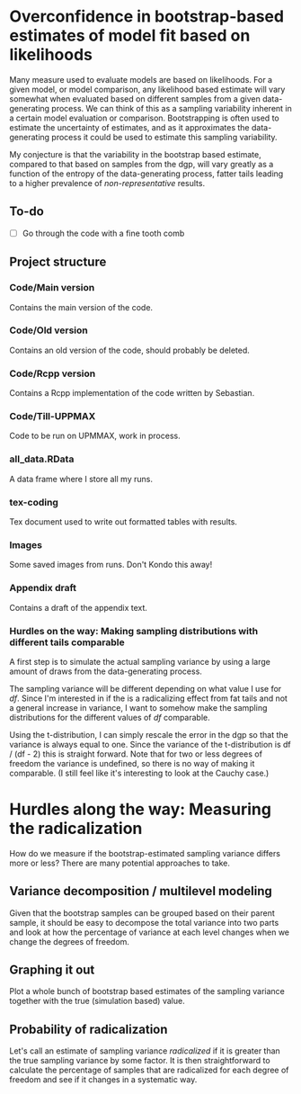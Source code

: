 # Overconfidence in bootstrap-based estimates of model fit based on likelihoods

Many measure used to evaluate models are based on likelihoods. For a given model, or model comparison, any likelihood based estimate will vary somewhat when evaluated based on different samples from a given data-generating process. We can think of this as a sampling variability inherent in a certain model evaluation or comparison. Bootstrapping is often used to estimate the uncertainty of estimates, and as it approximates the data-generating process it could be used to estimate this sampling variability.

My conjecture is that the variability in the bootstrap based estimate, compared to that based on samples from the dgp, will vary greatly as a function of the entropy of the data-generating process, fatter tails leading to a higher prevalence of *non-representative* results.

## To-do

- [ ] Go through the code with a fine tooth comb


## Project structure

### Code/Main version

Contains the main version of the code.

### Code/Old version

Contains an old version of the code, should probably be deleted.

### Code/Rcpp version

Contains a Rcpp implementation of the code written by Sebastian.

### Code/Till-UPPMAX

Code to be run on UPMMAX, work in process.

### all_data.RData

A data frame where I store all my runs.

### tex-coding

Tex document used to write out formatted tables with results.

### Images

Some saved images from runs. Don't Kondo this away!

### Appendix draft

Contains a draft of the appendix text.



### Hurdles on the way: Making sampling distributions with different tails comparable

A first step is to simulate the actual sampling variance by using a large amount of draws from the data-generating process.

The sampling variance will be different depending on what value I use for *df*. Since I'm interested in if the is a radicalizing effect from fat tails and not a general increase in variance, I want to somehow make the sampling distributions for the different values of *df* comparable.

Using the t-distribution, I can simply rescale the error in the dgp so that the variance is always equal to one. Since the variance of the t-distribution is df / (df - 2) this is straight forward. Note that for two or less degrees of freedom the variance is undefined, so there is no way of making it comparable. (I still feel like it's interesting to look at the Cauchy case.)

# Hurdles along the way: Measuring the radicalization

How do we measure if the bootstrap-estimated sampling variance differs more or less? There are many potential approaches to take.

## Variance decomposition / multilevel modeling

Given that the bootstrap samples can be grouped based on their parent sample, it should be easy to decompose the total variance into two parts and look at how the percentage of variance at each level changes when we change the degrees of freedom.

## Graphing it out

Plot a whole bunch of bootstrap based estimates of the sampling variance together with the true (simulation based) value.

## Probability of radicalization

Let's call an estimate of sampling variance *radicalized* if it is greater than the true sampling variance by some factor. It is then straightforward to calculate the percentage of samples that are radicalized for each degree of freedom and see if it changes in a systematic way.